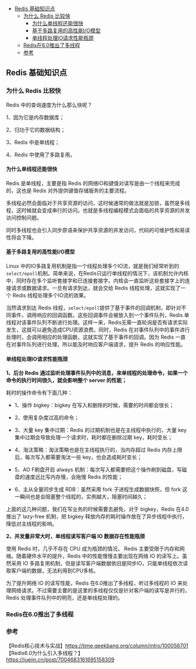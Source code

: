 <!-- START doctoc generated TOC please keep comment here to allow auto update -->
<!-- DON'T EDIT THIS SECTION, INSTEAD RE-RUN doctoc TO UPDATE -->

- [Redis 基础知识点](#redis-%E5%9F%BA%E7%A1%80%E7%9F%A5%E8%AF%86%E7%82%B9)
  - [为什么 Redis 比较快](#%E4%B8%BA%E4%BB%80%E4%B9%88-redis-%E6%AF%94%E8%BE%83%E5%BF%AB)
    - [为什么单线程还能很快](#%E4%B8%BA%E4%BB%80%E4%B9%88%E5%8D%95%E7%BA%BF%E7%A8%8B%E8%BF%98%E8%83%BD%E5%BE%88%E5%BF%AB)
    - [基于多路复用的高性能I/O模型](#%E5%9F%BA%E4%BA%8E%E5%A4%9A%E8%B7%AF%E5%A4%8D%E7%94%A8%E7%9A%84%E9%AB%98%E6%80%A7%E8%83%BDio%E6%A8%A1%E5%9E%8B)
    - [单线程处理IO请求性能瓶颈](#%E5%8D%95%E7%BA%BF%E7%A8%8B%E5%A4%84%E7%90%86io%E8%AF%B7%E6%B1%82%E6%80%A7%E8%83%BD%E7%93%B6%E9%A2%88)
  - [Redis在6.0推出了多线程](#redis%E5%9C%A860%E6%8E%A8%E5%87%BA%E4%BA%86%E5%A4%9A%E7%BA%BF%E7%A8%8B)
  - [参考](#%E5%8F%82%E8%80%83)

<!-- END doctoc generated TOC please keep comment here to allow auto update -->

## Redis 基础知识点

### 为什么 Redis 比较快 

Redis 中的查询速度为什么那么快呢？  

1、因为它是内存数据库；  

2、归功于它的数据结构；  

3、Redis 中是单线程；     

4、Redis 中使用了多路复用。  

#### 为什么单线程还能很快

Redis 是单线程，主要是指 Redis 的网络IO和键值对读写是由一个线程来完成的，这也是 Redis 对外提供键值存储服务的主要流程。   

多线程必然会面临对于共享资源的访问，这时候通常的做法就是加锁，虽然是多线程，这时候就会变成串行的访问。也就是多线程编程模式会面临的共享资源的并发访问控制问题。  

同时多线程也会引入同步原语来保护共享资源的并发访问，代码的可维护性和易读性将会下降。   

#### 基于多路复用的高性能I/O模型

Linux 中的IO多路复用机制是指一个线程处理多个IO流，就是我们经常听到的`select/epoll`机制。简单来说，在Redis只运行单线程的情况下，该机制允许内核中，同时存在多个监听套接字和已连接套接字。内核会一直监听这些套接字上的连接请求或数据请求。一旦有请求到达，就会交给 Redis 线程处理，这就实现了一个 Redis 线程处理多个IO流的效果。  

当然请求到达 Redis 线程，`select/epoll`提供了基于事件的回调机制，即针对不同事件，调用响应的回调函数。这些回调事件会被放入到一个事件队列，Redis 单线程对该事件队列不断进行处理。这样一来，Redis无需一直轮询是否有请求实际发生，这就可以避免造成CPU资源浪费。同时，Redis 在对事件队列中的事件进行处理时，会调用相应的处理函数，这就实现了基于事件的回调。因为 Redis 一直在对事件队列进行处理，所以能及时响应客户端请求，提升 Redis 的响应性能。 

#### 单线程处理IO请求性能瓶颈

**1、后台 Redis 通过监听处理事件队列中的消息，来单线程的处理命令，如果一个命令的执行时间很久，就会影响整个 server 的性能；**  

耗时的操作命令有下面几种：    

- 1、操作 bigkey：bigkey 在写入和删除的时候，需要的时间都会很长；   

- 2、使用复杂度过高的命令；  

- 3、大量 key 集中过期：Redis 的过期机制也是在主线程中执行的，大量 key 集中过期会导致处理一个请求时，耗时都在删除过期 key，耗时变长；    

- 4、淘汰策略：淘汰策略也是在主线程执行的，当内存超过 Redis 内存上限后，每次写入都需要淘汰一些 key，也会造成耗时变长；  

- 5、AO F刷盘开启 always 机制：每次写入都需要把这个操作刷到磁盘，写磁盘的速度远比写内存慢，会拖慢 Redis 的性能；  
  
- 6、主从全量同步生成 RDB：虽然采用 fork 子进程生成数据快照，但 fork 这一瞬间也是会阻塞整个线程的，实例越大，阻塞时间越久；  

上面的这几种问题，我们在写业务的时候需要去避免，对于 bigkey，Redis 在4.0推出了 lazy-free 机制，把 bigkey 释放内存的耗时操作放在了异步线程中执行，降低对主线程的影响。  
 
**2、并发量非常大时，单线程读写客户端 IO 数据存在性能瓶颈**  

使用 Redis 时，几乎不存在 CPU 成为瓶颈的情况， Redis 主要受限于内存和网络。随着硬件水平的提升，Redis 中的性能慢慢主要出现在网络 IO 的读写上。虽然采用 IO 多路复用机制，但是读写客户端数据依旧是同步IO，只能单线程依次读取客户端的数据，无法利用到CPU多核。   

为了提升网络 IO 的读写性能，Redis 在6.0推出了多线程，听过多线程的 IO 来处理网络请求。不过需要主要的是这里的多线程仅仅是针对客户端的读写是并行的，Redis 处理事件队列中的明亮，还是单线程处理的。   

### Redis在6.0推出了多线程

### 参考

【Redis核心技术与实战】https://time.geekbang.org/column/intro/100056701    
【Redis6.0为什么引入多线程？】https://juejin.cn/post/7004683161695158309    